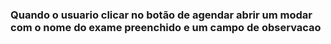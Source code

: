 


### Quando o usuario clicar no botão de agendar abrir um modar com o nome do exame preenchido e um campo de observacao